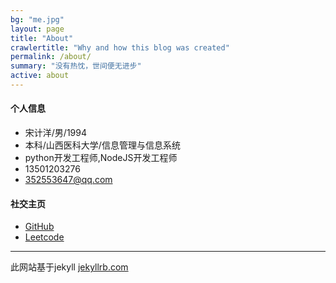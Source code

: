 ```yaml
---
bg: "me.jpg"
layout: page
title: "About"
crawlertitle: "Why and how this blog was created"
permalink: /about/
summary: "没有热忱，世间便无进步"
active: about
---
```


#### 个人信息
- 宋计洋/男/1994 
- 本科/山西医科大学/信息管理与信息系统 
- python开发工程师,NodeJS开发工程师
- 13501203276 
- 352553647@qq.com

#### 社交主页

- [GitHub](https://github.com/songjiyang)
- [Leetcode](https://leetcode.com/songjiyang)

---
此网站基于jekyll
[jekyllrb.com](http://jekyllrb.com/)

